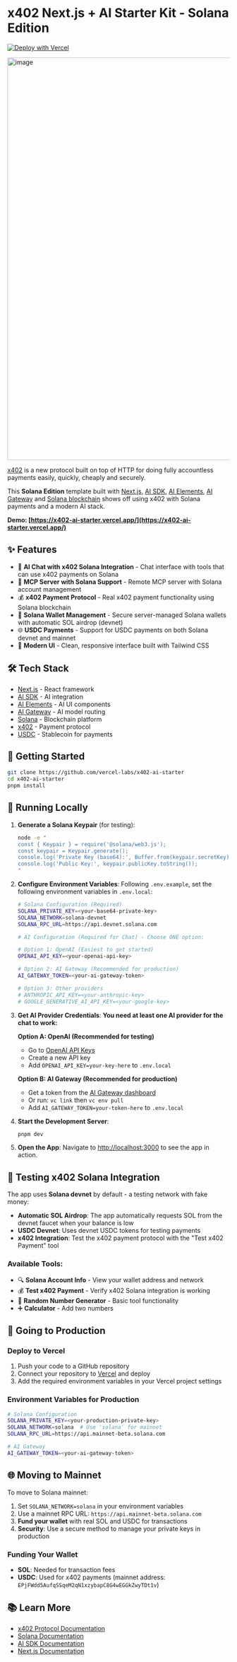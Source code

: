 # x402 Next.js + AI Starter Kit - Solana Edition

[![Deploy with Vercel](https://vercel.com/button)](https://vercel.com/new/clone?repository-url=https%3A%2F%2Fgithub.com%2Fvercel-labs%2Fx402-ai-starter&env=SOLANA_PRIVATE_KEY,SOLANA_NETWORK,SOLANA_RPC_URL&envDescription=Solana%20configuration%20needed%20for%20blockchain%20integration%20and%20payments&envLink=https%3A%2F%2Fdocs.solana.com%2F&project-name=x402-ai-starter-solana&repository-name=x402-ai-starter-solana&demo-title=x402%20AI%20Starter%20-%20Solana%20Edition&demo-description=A%20fullstack%20template%20for%20using%20x402%20with%20Solana%20blockchain%2C%20MCP%20and%20AI%20SDK&demo-url=https%3A%2F%2Fx402-ai-starter.labs.vercel.dev%2F&demo-image=https%3A%2F%2Fx402-ai-starter.labs.vercel.dev%2Fscreenshot.png)

<img width="1914" height="911" alt="image" src="https://github.com/user-attachments/assets/6b045fa0-a7a4-413d-a3dd-e95b914e888f" />


[x402](https://x402.org) is a new protocol built on top of HTTP for doing fully accountless payments easily, quickly, cheaply and securely.

This **Solana Edition** template built with [Next.js](https://nextjs.org), [AI SDK](https://ai-sdk.dev), [AI Elements](https://ai-elements.dev), [AI Gateway](https://vercel.com/ai-gateway) and [Solana blockchain](https://docs.solana.com/) shows off using x402 with Solana payments and a modern AI stack.

**Demo: [https://x402-ai-starter.vercel.app/](https://x402-ai-starter.vercel.app/)**

## ✨ Features

- 🤖 **AI Chat with x402 Solana Integration** - Chat interface with tools that can use x402 payments on Solana
- 🔗 **MCP Server with Solana Support** - Remote MCP server with Solana account management
- 💰 **x402 Payment Protocol** - Real x402 payment functionality using Solana blockchain
- 🔐 **Solana Wallet Management** - Secure server-managed Solana wallets with automatic SOL airdrop (devnet)
- 🌐 **USDC Payments** - Support for USDC payments on both Solana devnet and mainnet
- 🎨 **Modern UI** - Clean, responsive interface built with Tailwind CSS

## 🛠 Tech Stack

- [Next.js](https://nextjs.org/) - React framework
- [AI SDK](https://ai-sdk.dev) - AI integration
- [AI Elements](https://ai-elements.dev) - AI UI components
- [AI Gateway](https://vercel.com/ai-gateway) - AI model routing
- [Solana](https://docs.solana.com/) - Blockchain platform
- [x402](https://x402.org) - Payment protocol
- [USDC](https://www.centre.io/usdc) - Stablecoin for payments

## 🚀 Getting Started

```bash
git clone https://github.com/vercel-labs/x402-ai-starter
cd x402-ai-starter
pnpm install
```

## 🔧 Running Locally

1. **Generate a Solana Keypair** (for testing):
   ```bash
   node -e "
   const { Keypair } = require('@solana/web3.js');
   const keypair = Keypair.generate();
   console.log('Private Key (base64):', Buffer.from(keypair.secretKey).toString('base64'));
   console.log('Public Key:', keypair.publicKey.toString());
   "
   ```

2. **Configure Environment Variables**:
   Following `.env.example`, set the following environment variables in `.env.local`:
   ```bash
   # Solana Configuration (Required)
   SOLANA_PRIVATE_KEY=<your-base64-private-key>
   SOLANA_NETWORK=solana-devnet
   SOLANA_RPC_URL=https://api.devnet.solana.com
   
   # AI Configuration (Required for Chat) - Choose ONE option:
   
   # Option 1: OpenAI (Easiest to get started)
   OPENAI_API_KEY=<your-openai-api-key>
   
   # Option 2: AI Gateway (Recommended for production)
   AI_GATEWAY_TOKEN=<your-ai-gateway-token>
   
   # Option 3: Other providers
   # ANTHROPIC_API_KEY=<your-anthropic-key>
   # GOOGLE_GENERATIVE_AI_API_KEY=<your-google-key>
   ```

3. **Get AI Provider Credentials**:
   **You need at least one AI provider for the chat to work:**
   
   **Option A: OpenAI (Recommended for testing)**
   - Go to [OpenAI API Keys](https://platform.openai.com/api-keys)
   - Create a new API key
   - Add `OPENAI_API_KEY=your-key-here` to `.env.local`
   
   **Option B: AI Gateway (Recommended for production)**
   - Get a token from the [AI Gateway dashboard](https://vercel.com/ai-gateway)
   - Or run: `vc link` then `vc env pull`
   - Add `AI_GATEWAY_TOKEN=your-token-here` to `.env.local`

4. **Start the Development Server**:
   ```bash
   pnpm dev
   ```

5. **Open the App**:
   Navigate to [http://localhost:3000](http://localhost:3000) to see the app in action.

## 🧪 Testing x402 Solana Integration

The app uses **Solana devnet** by default - a testing network with fake money:

- **Automatic SOL Airdrop**: The app automatically requests SOL from the devnet faucet when your balance is low
- **USDC Devnet**: Uses devnet USDC tokens for testing payments
- **x402 Integration**: Test the x402 payment protocol with the "Test x402 Payment" tool

### Available Tools:
- 🔍 **Solana Account Info** - View your wallet address and network
- 💰 **Test x402 Payment** - Verify x402 Solana integration is working
- 🎲 **Random Number Generator** - Basic tool functionality
- ➕ **Calculator** - Add two numbers

## 🚀 Going to Production

### Deploy to Vercel

1. Push your code to a GitHub repository
2. Connect your repository to [Vercel](https://vercel.com/) and deploy
3. Add the required environment variables in your Vercel project settings

### Environment Variables for Production

```bash
# Solana Configuration
SOLANA_PRIVATE_KEY=<your-production-private-key>
SOLANA_NETWORK=solana  # Use 'solana' for mainnet
SOLANA_RPC_URL=https://api.mainnet-beta.solana.com

# AI Gateway
AI_GATEWAY_TOKEN=<your-ai-gateway-token>
```

## 🌐 Moving to Mainnet

To move to Solana mainnet:

1. Set `SOLANA_NETWORK=solana` in your environment variables
2. Use a mainnet RPC URL: `https://api.mainnet-beta.solana.com`
3. **Fund your wallet** with real SOL and USDC for transactions
4. **Security**: Use a secure method to manage your private keys in production

### Funding Your Wallet

- **SOL**: Needed for transaction fees
- **USDC**: Used for x402 payments (mainnet address: `EPjFWdd5AufqSSqeM2qN1xzybapC8G4wEGGkZwyTDt1v`)

## 📚 Learn More

- [x402 Protocol Documentation](https://x402.gitbook.io/x402)
- [Solana Documentation](https://docs.solana.com/)
- [AI SDK Documentation](https://ai-sdk.dev/)
- [Next.js Documentation](https://nextjs.org/docs)
